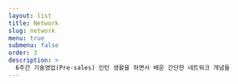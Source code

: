 ```yaml
---
layout: list
title: Network
slug: network
menu: true
submenu: false
order: 3
description: >
  6주간 기술영업(Pre-sales) 인턴 생활을 하면서 배운 간단한 네트워크 개념들
---
```

